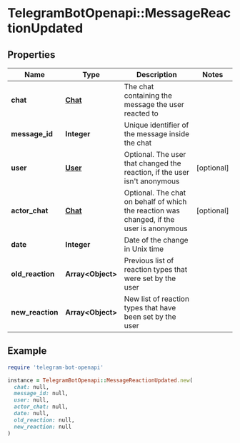 # TelegramBotOpenapi::MessageReactionUpdated

## Properties

| Name | Type | Description | Notes |
| ---- | ---- | ----------- | ----- |
| **chat** | [**Chat**](Chat.md) | The chat containing the message the user reacted to |  |
| **message_id** | **Integer** | Unique identifier of the message inside the chat |  |
| **user** | [**User**](User.md) | Optional. The user that changed the reaction, if the user isn&#39;t anonymous | [optional] |
| **actor_chat** | [**Chat**](Chat.md) | Optional. The chat on behalf of which the reaction was changed, if the user is anonymous | [optional] |
| **date** | **Integer** | Date of the change in Unix time |  |
| **old_reaction** | **Array&lt;Object&gt;** | Previous list of reaction types that were set by the user |  |
| **new_reaction** | **Array&lt;Object&gt;** | New list of reaction types that have been set by the user |  |

## Example

```ruby
require 'telegram-bot-openapi'

instance = TelegramBotOpenapi::MessageReactionUpdated.new(
  chat: null,
  message_id: null,
  user: null,
  actor_chat: null,
  date: null,
  old_reaction: null,
  new_reaction: null
)
```

